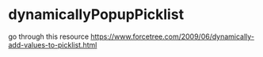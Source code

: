 # dynamicallyPopupPicklist
go through this resource https://www.forcetree.com/2009/06/dynamically-add-values-to-picklist.html

